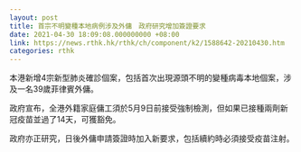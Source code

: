 ```yaml
---
layout: post
title: 首宗不明變種本地病例涉及外傭　政府研究增加簽證要求
date: 2021-04-30 18:09:08.000000000 +08:00
link: https://news.rthk.hk/rthk/ch/component/k2/1588642-20210430.htm
categories: rthk
---
```


本港新增4宗新型肺炎確診個案，包括首次出現源頭不明的變種病毒本地個案，涉及一名39歲菲律賓外傭。

政府宣布，全港外籍家庭傭工須於5月9日前接受強制檢測，但如果已接種兩劑新冠疫苗並過了14天，可獲豁免。

政府亦正研究，日後外傭申請簽證時加入新要求，包括續約時必須接受疫苗注射。
